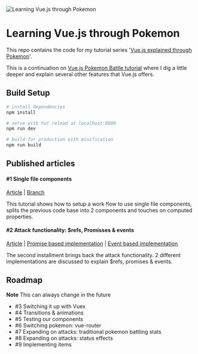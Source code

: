 ![Learning Vue.js through Pokemon](https://cdn-images-1.medium.com/max/2000/1*zUXn3MdnINFkEmqe92Nfcw.png)
# Learning Vue.js through Pokemon

This repo contains the code for my tutorial series '[Vue.js explained through Pokemon](https://medium.com/@maximkerstens/vue-js-explained-through-pokemon-ac49516ba5d3#.tp1jszxgb)'.

This is a continuation on [Vue.js Pokemon Battle tutorial](https://medium.com/coding-artist/vue-js-pokemon-battle-tutorial-380cd72eb681#.thudhql24) where I dig a little deeper and explain several other features that Vue.js offers.

## Build Setup

``` bash
# install dependencies
npm install

# serve with hot reload at localhost:8080
npm run dev

# build for production with minification
npm run build
```

## Published articles

#### #1 Single file components
[Article](https://medium.com/@maximkerstens/vue-js-explained-through-pokemon-ac49516ba5d3#.tp1jszxgb) | [Branch](https://github.com/happyDemon/learning-vue-through-pokemon/tree/chapter-1)

This tutorial shows how to setup a work flow to use single file components,
splits the previous code base into 2 components and touches on computed properties.


#### #2 Attack functionality: $refs, Promisses & events
[Article](https://medium.com/@maximkerstens/vue-js-explained-through-pokemon-2-refs-promises-event-bus-79b705498f0#.kfotzu5wz) | [Promise based implementation](https://github.com/happyDemon/learning-vue-through-pokemon/tree/chapter-2-promisses) | [Event based implementation](https://github.com/happyDemon/learning-vue-through-pokemon/tree/chapter-2-events)

The second installment brings back the attack functionality.
2 different implementations are discussed to explain $refs, promises & events.

## Roadmap
**Note** This can always change in the future

 - #3 Switching it up with Vuex
 - #4 Transitions & animations
 - #5 Testing our components
 - #6 Switching pokemon: vue-router
 - #7 Expanding on attacks: traditional pokemon battling stats
 - #8 Expanding on attacks: status effects
 - #9 Implementing items
